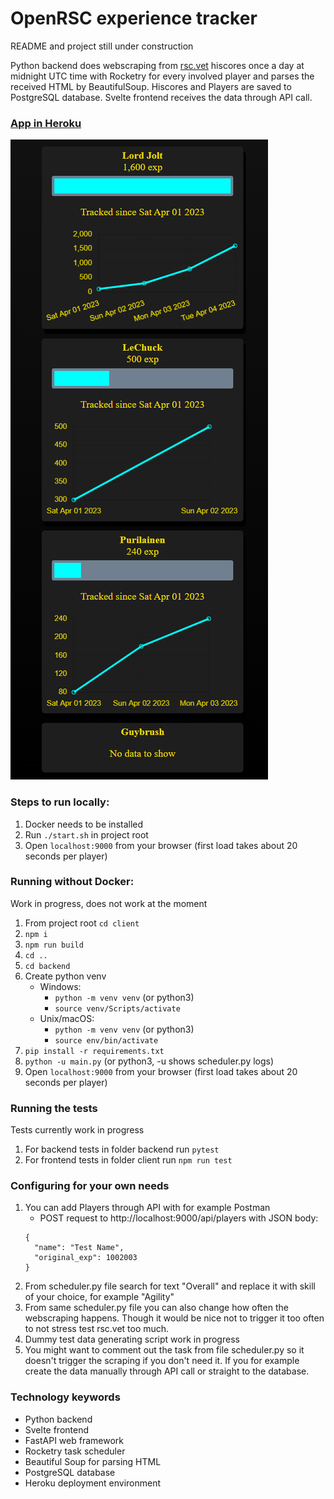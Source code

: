 # OpenRSC experience tracker

README and project still under construction

Python backend does webscraping from [rsc.vet](https://rsc.vet/) hiscores once a day at midnight UTC time with Rocketry for every involved player and parses the received HTML by BeautifulSoup. Hiscores and Players are saved to PostgreSQL database. Svelte frontend receives the data through API call.

### [App in Heroku](https://openrsc-exp-tracker.herokuapp.com/)

![Frontpage](/client/public/images/client.png)

### Steps to run locally:
1. Docker needs to be installed
2. Run `./start.sh` in project root
3. Open `localhost:9000` from your browser (first load takes about 20 seconds per player)

### Running without Docker:
Work in progress, does not work at the moment
1. From project root `cd client`
2. `npm i`
3. `npm run build`
4. `cd ..`
5. `cd backend`
6. Create python venv
    - Windows:
        - `python -m venv venv` (or python3)
        - `source venv/Scripts/activate`
    - Unix/macOS:
        - `python -m venv venv` (or python3)
        - `source env/bin/activate`
7. `pip install -r requirements.txt`
8. `python -u main.py` (or python3, -u shows scheduler.py logs)
9. Open `localhost:9000` from your browser (first load takes about 20 seconds per player)

### Running the tests

Tests currently work in progress
1. For backend tests in folder backend run `pytest`
2. For frontend tests in folder client run `npm run test`

### Configuring for your own needs
1. You can add Players through API with for example Postman
    - POST request to http://localhost:9000/api/players with JSON body:
    ```
    {
      "name": "Test Name",
      "original_exp": 1002003
    }
    ```
2. From scheduler.py file search for text "Overall" and replace it with skill of your choice, for example "Agility"
3. From same scheduler.py file you can also change how often the webscraping happens. Though it would be nice not to trigger it too often to not stress test rsc.vet too much.
4. Dummy test data generating script work in progress
5. You might want to comment out the task from file scheduler.py so it doesn't trigger the scraping if you don't need it. If you for example create the data manually through API call or straight to the database.

### Technology keywords
- Python backend
- Svelte frontend
- FastAPI web framework
- Rocketry task scheduler
- Beautiful Soup for parsing HTML
- PostgreSQL database
- Heroku deployment environment